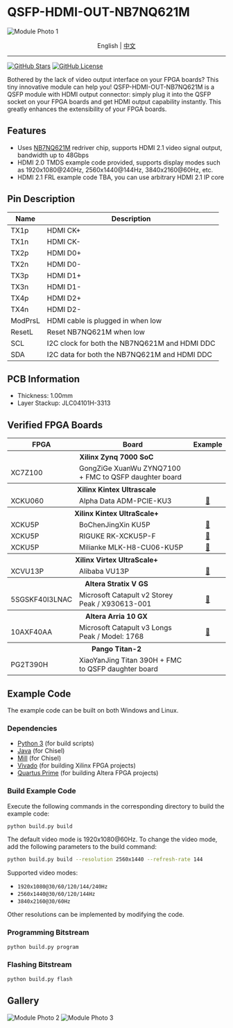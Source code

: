 # QSFP-HDMI-OUT-NB7NQ621M

![Module Photo 1](./images/Module-Photo-1.jpg)

<p align="center">
    English |
    <a href="./README-zh.md">中文</a>
</p>

---

[![GitHub Stars](https://img.shields.io/github/stars/SuperSodaSea/Plugcat.svg?style=social)](https://github.com/SuperSodaSea/Plugcat/stargazers)
[![GitHub License](https://img.shields.io/github/license/SuperSodaSea/Plugcat)](https://github.com/SuperSodaSea/Plugcat/blob/main/LICENSE)

Bothered by the lack of video output interface on your FPGA boards? This tiny innovative module can help you! QSFP-HDMI-OUT-NB7NQ621M is a QSFP module with HDMI output connector: simply plug it into the QSFP socket on your FPGA boards and get HDMI output capability instantly. This greatly enhances the extensibility of your FPGA boards.

## Features

- Uses [NB7NQ621M](https://www.onsemi.com/products/signal-conditioning-control/redrivers/NB7NQ621M) redriver chip, supports HDMI 2.1 video signal output, bandwidth up to 48Gbps
- HDMI 2.0 TMDS example code provided, supports display modes such as 1920x1080@240Hz, 2560x1440@144Hz, 3840x2160@60Hz, etc.
- HDMI 2.1 FRL example code TBA, you can use arbitrary HDMI 2.1 IP core

## Pin Description

| Name    | Description                                   |
|---------|-----------------------------------------------|
| TX1p    | HDMI CK+                                      |
| TX1n    | HDMI CK-                                      |
| TX2p    | HDMI D0+                                      |
| TX2n    | HDMI D0-                                      |
| TX3p    | HDMI D1+                                      |
| TX3n    | HDMI D1-                                      |
| TX4p    | HDMI D2+                                      |
| TX4n    | HDMI D2-                                      |
| ModPrsL | HDMI cable is plugged in when low             |
| ResetL  | Reset NB7NQ621M when low                      |
| SCL     | I2C clock for both the NB7NQ621M and HDMI DDC |
| SDA     | I2C data for both the NB7NQ621M and HDMI DDC  |

## PCB Information

- Thickness: 1.00mm
- Layer Stackup: JLC04101H-3313

## Verified FPGA Boards

<table>
  <thead>
    <tr>
      <th>FPGA</th>
      <th>Board</th>
      <th>Example</th>
    </tr>
  </thead>
  <tbody>
    <tr>
      <th colspan="3" scope="rowgroup">Xilinx Zynq 7000 SoC</th>
    </tr>
    <tr>
      <td>XC7Z100</td>
      <td>GongZiGe XuanWu ZYNQ7100 + FMC to QSFP daughter board</td>
      <td></td>
    </tr>
    <tr>
      <th colspan="3" scope="rowgroup">Xilinx Kintex Ultrascale</th>
    </tr>
    <tr>
      <td>XCKU060</td>
      <td>Alpha Data ADM-PCIE-KU3</td>
      <td align="center"><a href="./examples/ADM-PCIE-KU3/">🔗</a></td>
    </tr>
    <tr>
      <th colspan="3" scope="rowgroup">Xilinx Kintex UltraScale+</th>
    </tr>
    <tr>
      <td>XCKU5P</td>
      <td>BoChenJingXin KU5P</td>
      <td align="center"><a href="./examples/BoChenJingXin-KU5P/">🔗</a></td>
    </tr>
    <tr>
      <td>XCKU5P</td>
      <td>RIGUKE RK-XCKU5P-F</td>
      <td align="center"><a href="./examples/RK-XCKU5P-F/">🔗</a></td>
    </tr>
    <tr>
      <td>XCKU5P</td>
      <td>Milianke MLK-H8-CU06-KU5P</td>
      <td align="center"><a href="./examples/MLK-H8-CU06-KU5P/">🔗</a></td>
    </tr>
    <tr>
      <th colspan="3" scope="rowgroup">Xilinx Virtex UltraScale+</th>
    </tr>
    <tr>
      <td>XCVU13P</td>
      <td>Alibaba VU13P</td>
      <td align="center"><a href="./examples/Alibaba-VU13P/">🔗</a></td>
    </tr>
    <tr>
      <th colspan="3" scope="rowgroup">Altera Stratix V GS</th>
    </tr>
    <tr>
      <td>5SGSKF40I3LNAC</td>
      <td>Microsoft Catapult v2 Storey Peak / X930613-001</td>
      <td align="center"><a href="./examples/Storey-Peak/">🔗</a></td>
    </tr>
    <tr>
      <th colspan="3" scope="rowgroup">Altera Arria 10 GX</th>
    </tr>
    <tr>
      <td>10AXF40AA</td>
      <td>Microsoft Catapult v3 Longs Peak / Model: 1768</td>
      <td align="center"><a href="./examples/Longs-Peak/">🔗</a></td>
    </tr>
    <tr>
      <th colspan="3" scope="rowgroup">Pango Titan-2</th>
    </tr>
    <tr>
      <td>PG2T390H</td>
      <td>XiaoYanJing Titan 390H + FMC to QSFP daughter board</td>
      <td></td>
    </tr>
  </tbody>
</table>

## Example Code

The example code can be built on both Windows and Linux.

### Dependencies

- [Python 3](https://www.python.org/) (for build scripts)
- [Java](https://www.java.com/) (for Chisel)
- [Mill](https://mill-build.org/mill/index.html) (for Chisel)
- [Vivado](https://www.amd.com/en/products/software/adaptive-socs-and-fpgas/vivado.html) (for building Xilinx FPGA projects)
- [Quartus Prime](https://www.intel.com/content/www/us/en/products/details/fpga/development-tools/quartus-prime.html) (for building Altera FPGA projects)

### Build Example Code

Execute the following commands in the corresponding directory to build the example code:

```bash
python build.py build
```

The default video mode is 1920x1080@60Hz. To change the video mode, add the following parameters to the build command:

```bash
python build.py build --resolution 2560x1440 --refresh-rate 144
```

Supported video modes:

 - `1920x1080@30/60/120/144/240Hz`
 - `2560x1440@30/60/120/144Hz`
 - `3840x2160@30/60Hz`

Other resolutions can be implemented by modifying the code.

### Programming Bitstream

```bash
python build.py program
```

### Flashing Bitstream

```bash
python build.py flash
```

## Gallery

![Module Photo 2](./images/Module-Photo-2.jpg)
![Module Photo 3](./images/Module-Photo-3.jpg)
